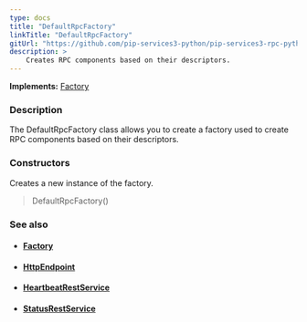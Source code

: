 ```yaml
---
type: docs
title: "DefaultRpcFactory"
linkTitle: "DefaultRpcFactory"
gitUrl: "https://github.com/pip-services3-python/pip-services3-rpc-python"
description: >
    Creates RPC components based on their descriptors.
---
```


**Implements:** [Factory](../../../components/build/factory)

### Description

The DefaultRpcFactory class allows you to create a factory used to create RPC components based on their descriptors.

### Constructors
Creates a new instance of the factory.

> DefaultRpcFactory()



### See also
- #### [Factory](../../../components/build/factory)
- #### [HttpEndpoint](../../services/http_endpoint)
- #### [HeartbeatRestService](../../services/heartbeat_rest_service)
- #### [StatusRestService](../../services/status_rest_service)
